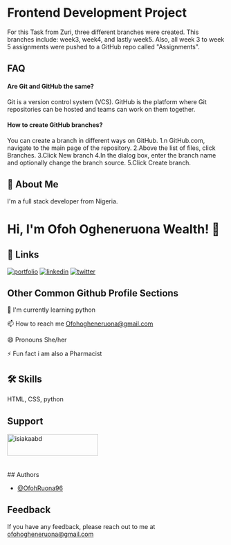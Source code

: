 
# Frontend Development Project
For this Task from Zuri, three different branches were created. This branches include: week3, 
week4, and lastly week5. Also, all week 3 to week 5 assignments were pushed to a GitHub repo called "Assignments".
## FAQ
#### Are Git and GitHub the same?

Git is a version control system (VCS). GitHub is the platform where Git repositories can be hosted and teams can work on them together.


#### How to create GitHub branches?

You can create a branch in different ways on GitHub.
1.n GitHub.com, navigate to the main page of the repository.
2.Above the list of files, click  Branches.
3.Click New branch
4.In the dialog box, enter the branch name and optionally change the branch source.
5.Click Create branch.
## 🚀 About Me
I'm a full stack developer from Nigeria.


# Hi, I'm Ofoh Ogheneruona Wealth! 👋
## 🔗 Links
[![portfolio](https://img.shields.io/badge/my_portfolio-000?style=for-the-badge&logo=ko-fi&logoColor=white)](https://replit.com/@OfohRuona96/Portfolio#project%203.png/)
[![linkedin](https://img.shields.io/badge/linkedin-0A66C2?style=for-the-badge&logo=linkedin&logoColor=white)](https://www.linkedin.com/in/ogheneruona-ofoh-00b133238)
[![twitter](https://img.shields.io/badge/twitter-1DA1F2?style=for-the-badge&logo=twitter&logoColor=white)](https://twitter.com/Mizz_Wealth?t=HjA7V1F9ahpoWjnhrWo4ow&s=08)


## Other Common Github Profile Sections

🧠 I'm currently learning python

📫 How to reach me Ofohogheneruona@gmail.com

😄 Pronouns She/her

⚡️ Fun fact i am also a Pharmacist


## 🛠 Skills
 HTML, CSS, python


## Support
<p><a href="https://www.buymeacoffee.com/OfohRuona96"> <img align="left" src="https://cdn.buymeacoffee.com/buttons/v2/default-yellow.png" height="50" width="210" alt="isiakaabd" /></a></p><br><br><br><br><br>
## Authors

- [@OfohRuona96](https://www.github.com/OfohRuona96)


## Feedback

If you have any feedback, please reach out to me at ofohogheneruona@gmail.com

